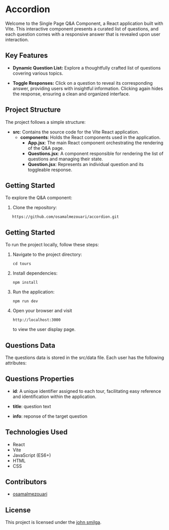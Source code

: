 # Accordion

Welcome to the Single Page Q&A Component, a React application built with Vite. This interactive component presents a curated list of questions, and each question comes with a responsive answer that is revealed upon user interaction.

## Key Features

- **Dynamic Question List:** Explore a thoughtfully crafted list of questions covering various topics.

- **Toggle Responses:** Click on a question to reveal its corresponding answer, providing users with insightful information. Clicking again hides the response, ensuring a clean and organized interface.

## Project Structure

The project follows a simple structure:

- **src**: Contains the source code for the Vite React application.
  - **components**: Holds the React components used in the application.
    - **App.jsx**: The main React component orchestrating the rendering of the Q&A page.
    - **Questions.jsx**: A component responsible for rendering the list of questions and managing their state.
    - **Question.jsx**: Represents an individual question and its toggleable response.

## Getting Started

To explore the Q&A component:

1. Clone the repository:

```
   https://github.com/osamalmezouari/accordion.git 
```

## Getting Started

To run the project locally, follow these steps:

1. Navigate to the project directory:

    ```
    cd tours
    ```
2. Install dependencies:   
    ```
    npm install
    ```
3. Run the application:
    ```
    npm run dev

4. Open your browser and visit 
    ```
    http://localhost:3000 
    ```
    to view the user display page. 
## Questions Data
The questions data is stored in the src/data file. Each user has the following attributes:

## Questions Properties

- **id**: A unique identifier assigned to each tour, facilitating easy reference and identification within the application.

- **title**: question text

- **info**: reponse of the target question


## Technologies Used
- React
- Vite
- JavaScript (ES6+)
- HTML
- CSS

## Contributors

- [osamalmezouari](https://github.com/osamalmezouari)

## License

This project is licensed under the [john smilga](https://github.com/john-smilga).
